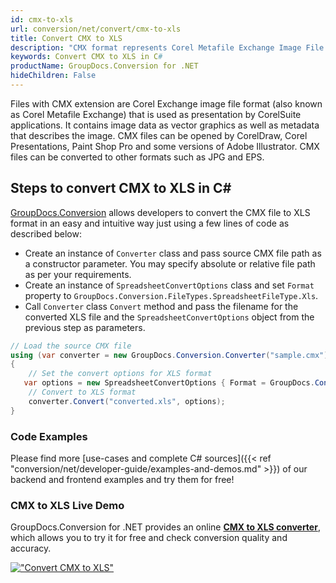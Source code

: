 ```yaml
---
id: cmx-to-xls
url: conversion/net/convert/cmx-to-xls
title: Convert CMX to XLS
description: "CMX format represents Corel Metafile Exchange Image File with .cmx extension. Learn how to convert CMX to XLS file programmatically in C# language using GroupDocs.Conversion for .NET library."
keywords: Convert CMX to XLS in C#
productName: GroupDocs.Conversion for .NET
hideChildren: False
---
```


Files with CMX extension are Corel Exchange image file format (also known as Corel Metafile Exchange) that is used as presentation by CorelSuite applications. It contains image data as vector graphics as well as metadata that describes the image. CMX files can be opened by CorelDraw, Corel Presentations, Paint Shop Pro and some versions of Adobe Illustrator. CMX files can be converted to other formats such as JPG and EPS.

## Steps to convert CMX to XLS in C#

[GroupDocs.Conversion](https://products.groupdocs.com/conversion/net) allows developers to convert the CMX file to XLS format in an easy and intuitive way just using a few lines of code as described below:

* Create an instance of `Converter` class and pass source CMX file path as a constructor parameter. You may specify absolute or relative file path as per your requirements. 
* Create an instance of `SpreadsheetConvertOptions` class and set `Format` property to `GroupDocs.Conversion.FileTypes.SpreadsheetFileType.Xls`.
* Call `Converter` class `Convert` method and pass the filename for the converted XLS file and the `SpreadsheetConvertOptions` object from the previous step as parameters.

```csharp
// Load the source CMX file
using (var converter = new GroupDocs.Conversion.Converter("sample.cmx"))
{
    // Set the convert options for XLS format
   var options = new SpreadsheetConvertOptions { Format = GroupDocs.Conversion.FileTypes.SpreadsheetFileType.Xls };
    // Convert to XLS format
    converter.Convert("converted.xls", options);
}
```

### Code Examples

Please find more [use-cases and complete C# sources]({{< ref "conversion/net/developer-guide/examples-and-demos.md" >}}) of our backend and frontend examples and try them for free!

### CMX to XLS Live Demo

GroupDocs.Conversion for .NET provides an online [**CMX to XLS converter**](https://products.groupdocs.app/conversion/cmx-to-xls), which allows you to try it for free and check conversion quality and accuracy.

[!["Convert CMX to XLS"](conversion/net/images/convert-to-xls/convert-cmx-to-xls.png)](https://products.groupdocs.app/conversion/cmx-to-xls)